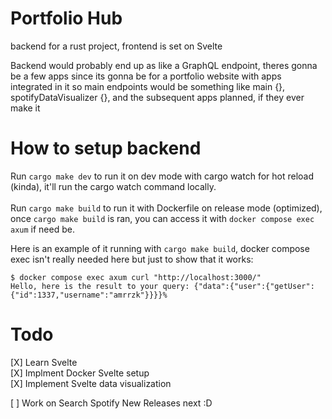 # Portfolio Hub
backend for a rust project, frontend is set on Svelte

Backend would probably end up as like a GraphQL endpoint, theres gonna be a few apps since its gonna be for a portfolio website with apps integrated in it so main endpoints would be something like main {}, spotifyDataVisualizer {}, and the subsequent apps planned, if they ever make it


# How to setup backend
Run `cargo make dev` to run it on dev mode with cargo watch for hot reload (kinda), it'll run the cargo watch command locally.
</br></br>
Run `cargo make build` to run it with Dockerfile on release mode (optimized), once `cargo make build` is ran, you can access it with `docker compose exec axum` if need be.

Here is an example of it running with `cargo make build`, docker compose exec isn't really needed here but just to show that it works:
```
$ docker compose exec axum curl "http://localhost:3000/"                      
Hello, here is the result to your query: {"data":{"user":{"getUser":{"id":1337,"username":"amrrzk"}}}}% 
```

# Todo
[X] Learn Svelte
</br>
[X] Implment Docker Svelte setup
</br>
[X] Implement Svelte data visualization
</br>

[ ] Work on Search Spotify New Releases next :D
